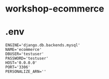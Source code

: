 # workshop-ecommerce

# .env
```
ENGINE='django.db.backends.mysql'
NAME='ecommerce'
DBUSER='testuser'
PASSWORD='testuser'
HOST='0.0.0.0'
PORT='3306'
PERSONALIZE_ARN=''
```
